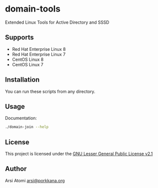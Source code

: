 # domain-tools
Extended Linux Tools for Active Directory and SSSD

## Supports

* Red Hat Enterprise Linux 8
* Red Hat Enterprise Linux 7
* CentOS Linux 8
* CentOS Linux 7

## Installation

You can run these scripts from any directory.

## Usage

Documentation:
```bash
./domain-join --help
```

## License

This project is licensed under the [GNU Lesser General Public License v2.1](https://www.gnu.org/licenses/old-licenses/lgpl-2.1.txt)

## Author

Arsi Atomi <arsi@porkkana.org>
